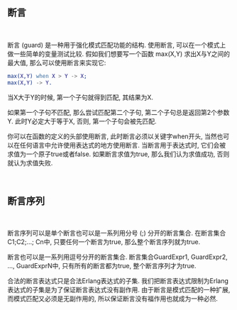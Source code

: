 
## 断言

<br/>

断言 (guard) 是一种用于强化模式匹配功能的结构. 使用断言, 可以在一个模式上做一些简单的变量测试比较. 假如我们想要写一个函数 max(X,Y) 求出X与Y之间的最大值, 那么可以使用断言来实现它:

```erl
max(X,Y) when X > Y -> X;
max(X,Y) -> Y.
```

当X大于Y的时候, 第一个子句就得到匹配, 其结果为X.

如果第一个子句不匹配, 那么尝试匹配第二个子句, 第二个子句总是返回第2个参数Y. 此时Y必定大于等于X, 否则, 第一个子句会被先匹配.

你可以在函数的定义的头部使用断言, 此时断言必须以关键字when开头, 当然也可以在任何语言中允许使用表达式的地方使用断言. 当断言用于表达式时, 它们会被求值为一个原子true或者false. 如果断言求值为true, 那么我们认为求值成功, 否则就认为求值失败.

<br/>

## 断言序列

<br/>

断言序列可以是单个断言也可以是一系列用分号 (;) 分开的断言集合. 在断言集合C1;C2;...; Cn中, 只要任何一个断言为true, 那么整个断言序列就为true.

断言也可以是一系列用逗号分开的断言集合. 断言集合GuardExpr1, GuardExpr2, ..., GuardExprN中, 只有所有的断言都为true, 整个断言序列才为true.

合法的断言表达式只是合法Erlang表达式的子集. 我们把断言表达式限制为Erlang表达式的子集是为了保证断言表达式没有副作用. 由于断言是模式匹配的一种扩展, 而模式匹配又必须是无副作用的, 所以保证断言没有福作用也就成为一种必然.

